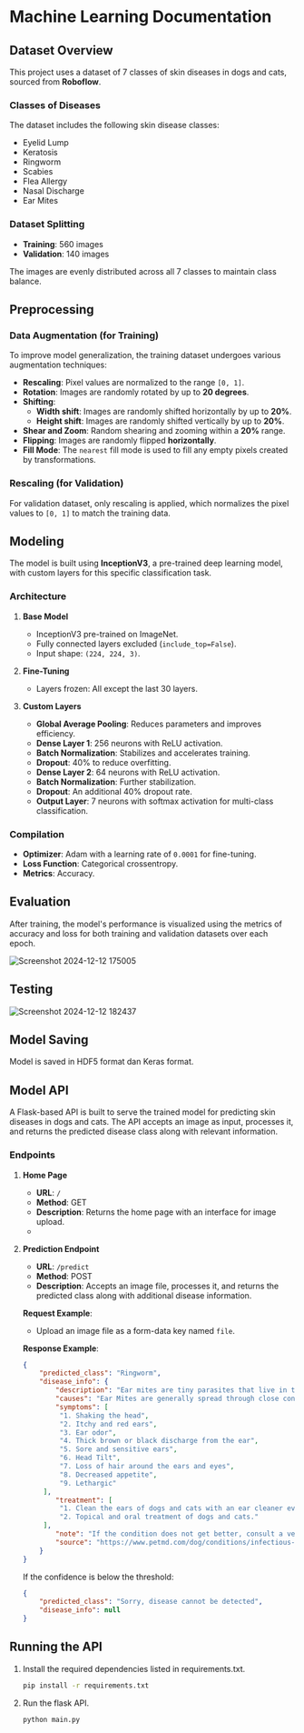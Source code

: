 # Machine Learning Documentation

## Dataset Overview

This project uses a dataset of 7 classes of skin diseases in dogs and cats, sourced from **Roboflow**.

### Classes of Diseases

The dataset includes the following skin disease classes:

- Eyelid Lump
- Keratosis
- Ringworm
- Scabies
- Flea Allergy
- Nasal Discharge
- Ear Mites

### Dataset Splitting

- **Training**: 560 images
- **Validation**: 140 images

The images are evenly distributed across all 7 classes to maintain class balance.

## Preprocessing

### Data Augmentation (for Training)
To improve model generalization, the training dataset undergoes various augmentation techniques:

- **Rescaling**: Pixel values are normalized to the range `[0, 1]`.
- **Rotation**: Images are randomly rotated by up to **20 degrees**.
- **Shifting**:
  - **Width shift**: Images are randomly shifted horizontally by up to **20%**.
  - **Height shift**: Images are randomly shifted vertically by up to **20%**.
- **Shear and Zoom**: Random shearing and zooming within a **20%** range.
- **Flipping**: Images are randomly flipped **horizontally**.
- **Fill Mode**: The `nearest` fill mode is used to fill any empty pixels created by transformations.

### Rescaling (for Validation)
For validation dataset, only rescaling is applied, which normalizes the pixel values to `[0, 1]` to match the training data.

## Modeling

The model is built using **InceptionV3**, a pre-trained deep learning model, with custom layers for this specific classification task.

### Architecture

1. **Base Model**  
   - InceptionV3 pre-trained on ImageNet.
   - Fully connected layers excluded (`include_top=False`).
   - Input shape: `(224, 224, 3)`.

2. **Fine-Tuning**  
   - Layers frozen: All except the last 30 layers.

3. **Custom Layers**
   - **Global Average Pooling**: Reduces parameters and improves efficiency.
   - **Dense Layer 1**: 256 neurons with ReLU activation.
   - **Batch Normalization**: Stabilizes and accelerates training.
   - **Dropout**: 40% to reduce overfitting.
   - **Dense Layer 2**: 64 neurons with ReLU activation.
   - **Batch Normalization**: Further stabilization.
   - **Dropout**: An additional 40% dropout rate.
   - **Output Layer**: 7 neurons with softmax activation for multi-class classification.

### Compilation

- **Optimizer**: Adam with a learning rate of `0.0001` for fine-tuning.
- **Loss Function**: Categorical crossentropy.
- **Metrics**: Accuracy.

## Evaluation

After training, the model's performance is visualized using the metrics of accuracy and loss for both training and validation datasets over each epoch. 

![Screenshot 2024-12-12 175005](https://github.com/user-attachments/assets/7c387680-3a33-440a-8524-ed48dcfc1d07)

## Testing

![Screenshot 2024-12-12 182437](https://github.com/user-attachments/assets/39834d69-ac1c-4b54-8bbc-80dc98430992)

## Model Saving

Model is saved in HDF5 format dan Keras format.

## Model API

A Flask-based API is built to serve the trained model for predicting skin diseases in dogs and cats. The API accepts an image as input, processes it, and returns the predicted disease class along with relevant information.

### Endpoints

1. **Home Page**
   - **URL**: `/`
   - **Method**: GET
   - **Description**: Returns the home page with an interface for image upload.
   - 
2. **Prediction Endpoint**
   - **URL**: `/predict`
   - **Method**: POST
   - **Description**: Accepts an image file, processes it, and returns the predicted class along with additional disease information.

   **Request Example**:
   - Upload an image file as a form-data key named `file`.

   **Response Example**:
   ```json
   {
       "predicted_class": "Ringworm",
       "disease_info": {
           "description": "Ear mites are tiny parasites that live in the ear canal of dogs or cats causing itching, pain and abnormal discharge. If left untreated ear mites can lead to secondary infections or hearing loss.",
           "causes": "Ear Mites are generally spread through close contact with other animals, such as dogs or cats, that already have ear mites. Animals can contract ear mites from contaminated surroundings, bedding or toys. Animals that do not have monthly vaccinations are particularly at risk of ear mites if exposed.",
           "symptoms": [
            "1. Shaking the head",
            "2. Itchy and red ears",
            "3. Ear odor",
            "4. Thick brown or black discharge from the ear",
            "5. Sore and sensitive ears",
            "6. Head Tilt",
            "7. Loss of hair around the ears and eyes",
            "8. Decreased appetite",
            "9. Lethargic"
        ],
           "treatment": [
            "1. Clean the ears of dogs and cats with an ear cleaner every day or twice a day.", 
            "2. Topical and oral treatment of dogs and cats."
        ],
           "note": "If the condition does not get better, consult a veterinarian for further treatment.",
           "source": "https://www.petmd.com/dog/conditions/infectious-parasitic/ear-mites-dogs-what-are-they-and-how-do-you-treat-them"
       }
   }
   ```

   If the confidence is below the threshold:

   ```json
   {
       "predicted_class": "Sorry, disease cannot be detected",
       "disease_info": null
   }
   ```
## Running the API

1. Install the required dependencies listed in requirements.txt.

   ```bash
   pip install -r requirements.txt
   ```

2. Run the flask API.

   ```bash
   python main.py
   ```
